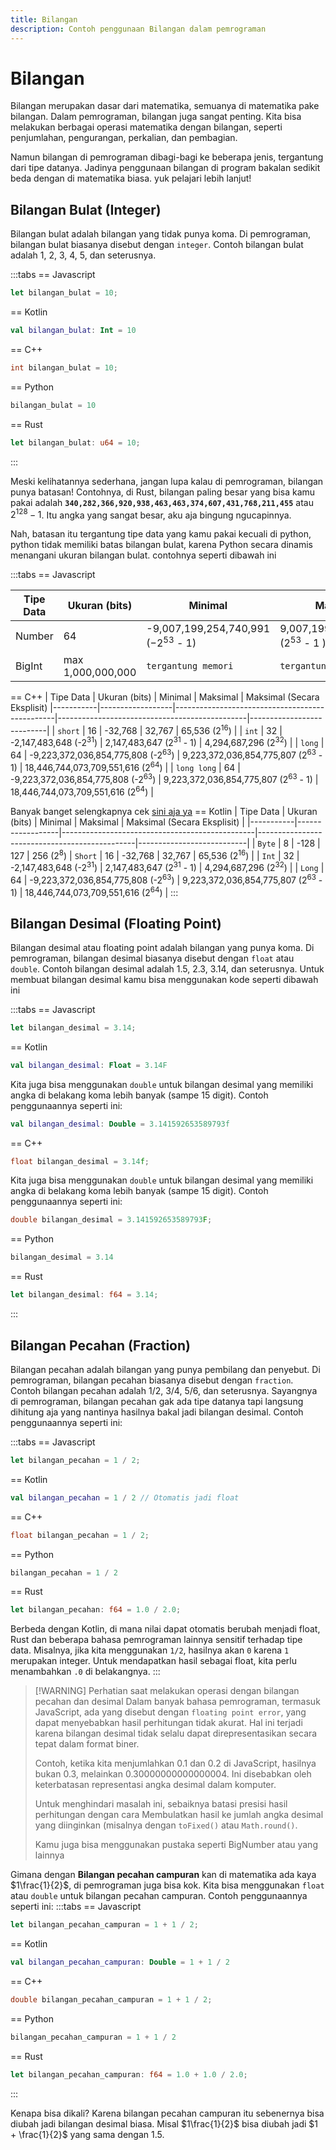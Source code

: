 ```yaml
---
title: Bilangan
description: Contoh penggunaan Bilangan dalam pemrograman
---
```


# Bilangan

Bilangan merupakan dasar dari matematika, semuanya di matematika pake bilangan. Dalam pemrograman, bilangan juga sangat penting. Kita bisa melakukan berbagai operasi matematika dengan bilangan, seperti penjumlahan, pengurangan, perkalian, dan pembagian.

Namun bilangan di pemrograman dibagi-bagi ke beberapa jenis, tergantung dari tipe datanya. Jadinya penggunaan bilangan di program bakalan sedikit beda dengan di matematika biasa. yuk pelajari lebih lanjut!

## Bilangan Bulat (Integer)

Bilangan bulat adalah bilangan yang tidak punya koma. Di pemrograman, bilangan bulat biasanya disebut dengan `integer`. Contoh bilangan bulat adalah 1, 2, 3, 4, 5, dan seterusnya.

:::tabs
== Javascript
```js
let bilangan_bulat = 10;
```
== Kotlin
```kt
val bilangan_bulat: Int = 10
```
== C++
```cpp
int bilangan_bulat = 10;
```
== Python
```python
bilangan_bulat = 10
```
== Rust
```rust
let bilangan_bulat: u64 = 10;
```
:::

Meski kelihatannya sederhana, jangan lupa kalau di pemrograman, bilangan punya batasan! Contohnya, di Rust, bilangan paling besar yang bisa kamu pakai adalah **`340,282,366,920,938,463,463,374,607,431,768,211,455`** atau $2^{128} - 1$. Itu angka yang sangat besar, aku aja bingung ngucapinnya.

Nah, batasan itu tergantung tipe data yang kamu pakai kecuali di python, python tidak memiliki batas bilangan bulat, karena Python secara dinamis menangani ukuran bilangan bulat. contohnya seperti dibawah ini

:::tabs
== Javascript

| Tipe Data | Ukuran (bits) | Minimal| Maksimal| Maksimal (Secara Eksplisit) |
|-----------|------------------|---------------|----|---------------------------|
| Number    | 64             | -9,007,199,254,740,991<br /> (−2<sup>53</sup> - 1) | 9,007,199,254,740,992 <br /> (2<sup>53</sup> - 1 )  | 18,446,744,073,709,551,616 (2<sup>64</sup>) |
| BigInt    | max 1,000,000,000               | `tergantung memori` | `tergantung memori`  | `tergantung memori` |
== C++
| Tipe Data | Ukuran (bits) | Minimal                                         | Maksimal                                      | Maksimal (Secara Eksplisit)
|-----------|------------------|------------------------------------------------|-----------------------------------------------|---------------------------|
| `short`     | 16              | -32,768                                       | 32,767                                        | 65,536 (2<sup>16</sup>) |
| `int`       | 32               | -2,147,483,648 (-2<sup>31</sup>)              | 2,147,483,647 (2<sup>31</sup> - 1)           | 4,294,687,296 (2<sup>32</sup>) |
| `long`      | 64               | -9,223,372,036,854,775,808 (-2<sup>63</sup>) | 9,223,372,036,854,775,807 (2<sup>63</sup> - 1) | 18,446,744,073,709,551,616 (2<sup>64</sup>) |
| `long long` | 64               | -9,223,372,036,854,775,808 (-2<sup>63</sup>) | 9,223,372,036,854,775,807 (2<sup>63</sup> - 1) | 18,446,744,073,709,551,616 (2<sup>64</sup>) |

Banyak banget selengkapnya cek [sini aja ya](https://learn.microsoft.com/en-us/cpp/c-language/cpp-integer-limits?view=msvc-170#limits-on-integer-constants)
== Kotlin
| Tipe Data | Ukuran (bits) | Minimal                                         | Maksimal                                      | Maksimal (Secara Eksplisit) |
|-----------|------------------|------------------------------------------------|-----------------------------------------------|---------------------------|
| `Byte`      | 8             | -128                                           | 127                                           | 256 (2<sup>8</sup>)
| `Short`     | 16               | -32,768                                       | 32,767                                        | 65,536 (2<sup>16</sup>) |
| `Int`       | 32              | -2,147,483,648 (-2<sup>31</sup>)              | 2,147,483,647 (2<sup>31</sup> - 1)           |  4,294,687,296 (2<sup>32</sup>) |
| `Long`      | 64               | -9,223,372,036,854,775,808 (-2<sup>63</sup>) | 9,223,372,036,854,775,807 (2<sup>63</sup> - 1) | 18,446,744,073,709,551,616 (2<sup>64</sup>) |
:::

## Bilangan Desimal (Floating Point)

Bilangan desimal atau floating point adalah bilangan yang punya koma. Di pemrograman, bilangan desimal biasanya disebut dengan `float` atau `double`. Contoh bilangan desimal adalah 1.5, 2.3, 3.14, dan seterusnya. Untuk membuat bilangan desimal kamu bisa menggunakan kode seperti dibawah ini

:::tabs
== Javascript
```js
let bilangan_desimal = 3.14;
```
== Kotlin
```kt
val bilangan_desimal: Float = 3.14F
```
Kita juga bisa menggunakan `double` untuk bilangan desimal yang memiliki angka di belakang koma lebih banyak (sampe 15 digit). Contoh penggunaannya seperti ini:
```kt
val bilangan_desimal: Double = 3.141592653589793f
```
== C++
```cpp
float bilangan_desimal = 3.14f;
```
Kita juga bisa menggunakan `double` untuk bilangan desimal yang memiliki angka di belakang koma lebih banyak (sampe 15 digit). Contoh penggunaannya seperti ini:
```cpp
double bilangan_desimal = 3.141592653589793F;
```
== Python
```python
bilangan_desimal = 3.14
```
== Rust
```rust
let bilangan_desimal: f64 = 3.14;
```
:::


## Bilangan Pecahan (Fraction)

Bilangan pecahan adalah bilangan yang punya pembilang dan penyebut. Di pemrograman, bilangan pecahan biasanya disebut dengan `fraction`. Contoh bilangan pecahan adalah 1/2, 3/4, 5/6, dan seterusnya. Sayangnya di pemrograman, bilangan pecahan gak ada tipe datanya tapi langsung dihitung aja yang nantinya hasilnya bakal jadi bilangan desimal. Contoh penggunaannya seperti ini:

:::tabs
== Javascript
```js
let bilangan_pecahan = 1 / 2;
```
== Kotlin
```kt
val bilangan_pecahan = 1 / 2 // Otomatis jadi float
```
== C++
```cpp
float bilangan_pecahan = 1 / 2;
```
== Python
```python
bilangan_pecahan = 1 / 2
```
== Rust
```rust
let bilangan_pecahan: f64 = 1.0 / 2.0;
```

Berbeda dengan Kotlin, di mana nilai dapat otomatis berubah menjadi float, Rust dan beberapa bahasa pemrograman lainnya sensitif terhadap tipe data. Misalnya, jika kita menggunakan `1/2`, hasilnya akan `0` karena `1` merupakan integer. Untuk mendapatkan hasil sebagai float, kita perlu menambahkan `.0` di belakangnya.
:::

> [!WARNING]  Perhatian saat melakukan operasi dengan bilangan pecahan dan desimal
> Dalam banyak bahasa pemrograman, termasuk JavaScript, ada yang disebut dengan `floating point error`, yang dapat menyebabkan hasil perhitungan tidak akurat. Hal ini terjadi karena bilangan desimal tidak selalu dapat direpresentasikan secara tepat dalam format biner.
>
> Contoh, ketika kita menjumlahkan 0.1 dan 0.2 di JavaScript, hasilnya bukan 0.3, melainkan 0.30000000000000004. Ini disebabkan oleh keterbatasan representasi angka desimal dalam komputer.
>
> Untuk menghindari masalah ini, sebaiknya batasi presisi hasil perhitungan dengan cara Membulatkan hasil ke jumlah angka desimal yang diinginkan (misalnya dengan `toFixed()` atau `Math.round()`.
>
> Kamu juga bisa menggunakan pustaka seperti BigNumber atau yang lainnya

Gimana dengan **Bilangan pecahan campuran** kan di matematika ada kaya $1\frac{1}{2}$, di pemrograman juga bisa kok. Kita bisa menggunakan `float` atau `double` untuk bilangan pecahan campuran. Contoh penggunaannya seperti ini:
:::tabs
== Javascript
```js
let bilangan_pecahan_campuran = 1 + 1 / 2;
```
== Kotlin
```kt
val bilangan_pecahan_campuran: Double = 1 + 1 / 2
```
== C++
```cpp
double bilangan_pecahan_campuran = 1 + 1 / 2;
```
== Python
```python
bilangan_pecahan_campuran = 1 + 1 / 2
```
== Rust
```rust
let bilangan_pecahan_campuran: f64 = 1.0 + 1.0 / 2.0;
```
:::

Kenapa bisa dikali? Karena bilangan pecahan campuran itu sebenernya bisa diubah jadi bilangan desimal biasa. Misal $1\frac{1}{2}$ bisa diubah jadi $1 + \frac{1}{2}$ yang sama dengan $1.5$.
